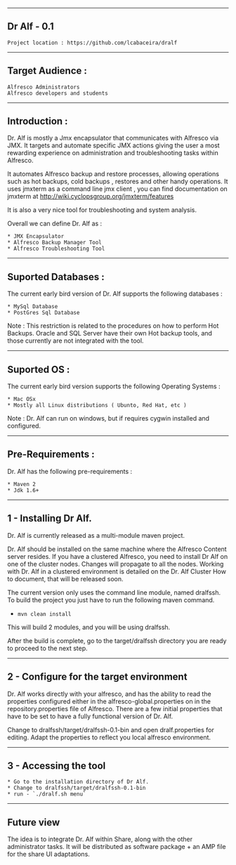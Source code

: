 --------------
Dr Alf - 0.1
------------- 
    
    Project location : https://github.com/lcabaceira/dralf

-----------------
Target Audience :
-----------------

    Alfresco Administrators 
    Alfresco developers and students
    
-------------
Introduction :
------------- 

Dr. Alf is mostly a Jmx encapsulator that communicates with Alfresco via JMX. It targets and automate specific
JMX actions giving the user a most rewarding experience on administration and troubleshooting tasks within Alfresco.

It automates Alfresco backup and restore processes, allowing operations such as hot backups, cold backups , restores and other handy operations. 
It uses jmxterm as a command line jmx client , you can find documentation on jmxterm at http://wiki.cyclopsgroup.org/jmxterm/features

It is also a very nice tool for troubleshooting and system analysis.

Overall we can define Dr. Alf as :

    * JMX Encapsulator
    * Alfresco Backup Manager Tool
    * Alfresco Troubleshooting Tool

--------------------
Suported Databases :
--------------------

The current early bird version of Dr. Alf supports the following databases :

    * MySql Database
    * PostGres Sql Database

Note : This restriction is related to the procedures on how to perform Hot Backups. Oracle and SQL Server have their own
Hot backup tools, and those currently are not integrated with the tool.

--------------------
Suported OS        :
--------------------

The current early bird version supports the following Operating Systems :

    * Mac OSx
    * Mostly all Linux distributions ( Ubunto, Red Hat, etc ) 

Note : Dr. Alf can run on windows, but if requires cygwin installed and configured.    

--------------------
Pre-Requirements   :
--------------------

Dr. Alf has the following pre-requirements :

    * Maven 2
    * Jdk 1.6+
    
----------------------
1 - Installing Dr Alf. 
----------------------

Dr. Alf is currently released as a multi-module maven project. 

Dr. Alf should be installed on the same machine where the Alfresco Content server resides. 
If you have a clustered Alfresco, you need to install Dr Alf on one of the cluster nodes. 
Changes will propagate to all the nodes. Working with Dr. Alf in a clustered environment is detailed on 
the Dr. Alf Cluster How to document, that will be released soon.

The current version only uses the command line
module, named dralfssh. To build the project you just have to run the following maven command.

- `mvn clean install` 

This will build 2 modules, and you will be using dralfssh.

After the build is complete, go to the target/dralfssh directory you are ready to proceed to the next step.

-----------------------------------------
2 - Configure for the target environment
-----------------------------------------

Dr. Alf works directly with your alfresco, and has the ability to read the properties configured either in 
the alfresco-global.properties on in the repository.properties file of Alfresco. There are a few
initial properties that have to be set to have a fully functional version of Dr. Alf.

Change to dralfssh/target/dralfssh-0.1-bin and open dralf.properties for editing.
Adapt the properties to reflect you local alfresco environment.

-----------------------
3 - Accessing the tool
-----------------------

    * Go to the installation directory of Dr Alf.
    * Change to dralfssh/target/dralfssh-0.1-bin
    * run - `./dralf.sh menu` 
    
------------------------------------    
Future view
------------------------------------
The idea is to integrate Dr. Alf within Share, along with the other administrator tasks.
It will be distributed as software package + an AMP file for the share UI adaptations.
